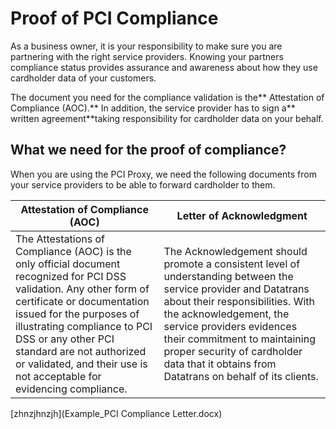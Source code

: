 # Proof of PCI Compliance

As a business owner, it is your responsibility to make sure you are partnering with the right service providers. Knowing your partners compliance status provides assurance and awareness about how they use cardholder data of your customers.

The document you need for the compliance validation is the** Attestation of Compliance (AOC).** In addition, the service provider has to sign a** written agreement**taking responsibility for cardholder data on your behalf.


## What we need for the proof of compliance?

When you are using the PCI Proxy, we need the following documents from your service providers to be able to forward cardholder to them.


| Attestation of Compliance (AOC) | Letter of Acknowledgment |
| -- | -- |
| The Attestations of Compliance (AOC) is the only official document recognized for PCI DSS validation. Any other form of certificate or documentation issued for the purposes of illustrating compliance to PCI DSS or any other PCI standard are not authorized or validated, and their use is not acceptable for evidencing compliance.| The Acknowledgement should promote a consistent level of understanding between the service provider and Datatrans about their responsibilities. With the acknowledgement, the service providers evidences their commitment to maintaining proper security of cardholder data that it obtains from Datatrans on behalf of its clients.     |
 
 [zhnzjhnzjh](Example_PCI Compliance Letter.docx)